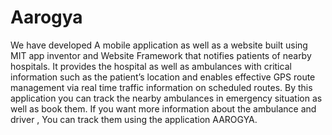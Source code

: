 # Aarogya

We have developed A mobile application as well as a website built using MIT app inventor and Website Framework that notifies patients of nearby hospitals. It provides the hospital as well as ambulances with critical information such as the patient’s location and enables effective GPS route management via real time traffic information on scheduled routes. By this application you can track the nearby ambulances in emergency situation as well as book them. If you want more information about the ambulance and driver , You can track them using the application AAROGYA.
